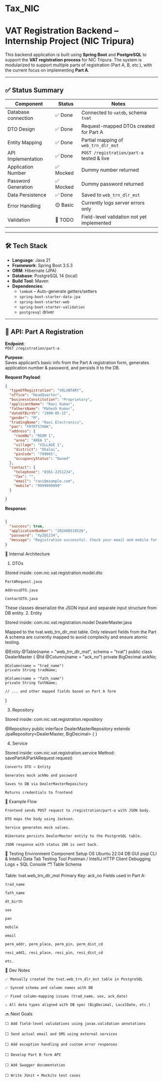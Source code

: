 # Tax_NIC

# VAT Registration Backend – Internship Project (NIC Tripura)

This backend application is built using **Spring Boot** and **PostgreSQL** to support the **VAT registration process** for NIC Tripura. The system is modularized to support multiple parts of registration (Part A, B, etc.), with the current focus on implementing **Part A**.

---

## ✅ Status Summary

| Component             | Status   | Notes                                      |
|----------------------|----------|--------------------------------------------|
| Database connection  | ✅ Done   | Connected to `vatdb`, schema `tvat`        |
| DTO Design           | ✅ Done   | Request-mapped DTOs created for Part A     |
| Entity Mapping       | ✅ Done   | Partial mapping of `web_trn_dlr_mst`       |
| API Implementation   | ✅ Done   | `POST /registration/part-a` tested & live |
| Application Number   | ✅ Mocked | Dummy number returned                      |
| Password Generation  | ✅ Mocked | Dummy password returned                    |
| Data Persistence     | ✅ Done   | Saved to `web_trn_dlr_mst`                 |
| Error Handling       | 🟡 Basic | Currently logs server errors only          |
| Validation           | 🔴 TODO   | Field-level validation not yet implemented |

---

## 🛠️ Tech Stack

- **Language**: Java 21
- **Framework**: Spring Boot 3.5.3
- **ORM**: Hibernate (JPA)
- **Database**: PostgreSQL 14 (local)
- **Build Tool**: Maven
- **Dependencies**:
    - `lombok` – Auto-generate getters/setters
    - `spring-boot-starter-data-jpa`
    - `spring-boot-starter-web`
    - `spring-boot-starter-validation`
    - `postgresql` driver

---

## 📡 API: Part A Registration

**Endpoint**:  
`POST /registration/part-a`

**Purpose**:  
Saves applicant’s basic info from the Part A registration form, generates application number & password, and persists it to the DB.

**Request Payload**:

```json
{
  "typeOfRegistration": "VOLUNTARY",
  "office": "HeadQuarter",
  "businessConstitution": "Proprietary",
  "applicantName": "Ravi Kumar",
  "fathersName": "Mahesh Kumar",
  "dateOfBirth": "1990-05-15",
  "gender": "M",
  "tradingName": "Ravi Electronics",
  "pan": "FRTRT5766K",
  "address": {
    "roomNo": "ROOM 1",
    "area": "AREA 1",
    "village": "VILLAGE 1",
    "district": "Dhalai",
    "pinCode": "799001",
    "occupancyStatus": "Owned"
  },
  "contact": {
    "telephone": "0361-2251234",
    "fax": "",
    "email": "ravi@example.com",
    "mobile": "9999999999"
  }
  
}
```

**Response**:
```json

{
  "success": true,
  "applicationNumber": "202400318526",
  "password": "XyZ@1234",
  "message": "Registration successful. Check your email and mobile for credentials."
}

```


🧱 Internal Architecture
1. DTOs

Stored inside: com.nic.vat.registration.model.dto

    PartARequest.java

    AddressDTO.java

    ContactDTO.java

These classes deserialize the JSON input and separate input structure from DB entity.
2. Entity

Stored inside: com.nic.vat.registration.model
DealerMaster.java

Mapped to the tvat.web_trn_dlr_mst table. Only relevant fields from the Part A schema are currently mapped to avoid complexity and ensure atomic testing.

@Entity
@Table(name = "web_trn_dlr_mst", schema = "tvat")
public class DealerMaster {
    @Id
    @Column(name = "ack_no")
    private BigDecimal ackNo;

    @Column(name = "trad_name")
    private String tradName;

    @Column(name = "fath_name")
    private String fathName;

    // ... and other mapped fields based on Part A form
}

3. Repository

Stored inside: com.nic.vat.registration.repository

@Repository
public interface DealerMasterRepository extends JpaRepository<DealerMaster, BigDecimal> {
}

4. Service

Stored inside: com.nic.vat.registration.service
Method: savePartA(PartARequest request)

    Converts DTO → Entity

    Generates mock ackNo and password

    Saves to DB via DealerMasterRepository

    Returns credentials to frontend

🔄 Example Flow

    Frontend sends POST request to /registration/part-a with JSON body.

    DTO maps the body using Jackson.

    Service generates mock values.

    Hibernate persists DealerMaster entity to the PostgreSQL table.

    JSON response with status 200 is sent back.

🧪 Testing Environment
Component	Setup
OS	Ubuntu 22.04
DB GUI	psql CLI & IntelliJ Data Tab
Testing Tool	Postman / IntelliJ HTTP Client
Debugging	Logs + SQL Console
🗂 Table Schema

Table: tvat.web_trn_dlr_mst
Primary Key: ack_no
Fields used in Part A:

    trad_name

    fath_name

    dt_birth

    sex

    pan

    mobile

    email

    perm_addr, perm_place, perm_pin, perm_dist_cd

    resi_add1, resi_place, resi_pin, resi_dist_cd

    etc.

🧹 Dev Notes

    ✅ Manually created the tvat.web_trn_dlr_mst table in PostgreSQL

    ✅ Synced schema and column names with DB

    ✅ Fixed column-mapping issues (trad_name, sex, ack_date)

    ⚠️ All data types aligned with DB spec (BigDecimal, LocalDate, etc.)

🔜 Next Goals

    ⬜ Add field-level validations using javax.validation annotations

    ⬜ Send actual email and SMS using external services

    ⬜ Add exception handling and custom error responses

    ⬜ Develop Part B form API

    ⬜ Add Swagger documentation

    ⬜ Write JUnit + Mockito test cases
